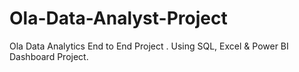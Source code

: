 # Ola-Data-Analyst-Project
Ola Data Analytics End to End Project .  Using  SQL, Excel &amp; Power BI Dashboard Project.
